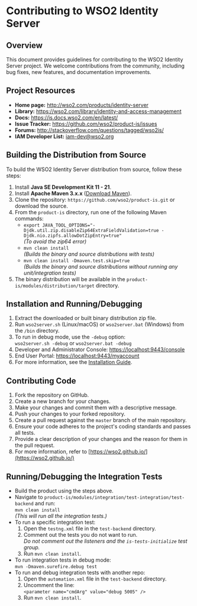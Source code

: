 # Contributing to WSO2 Identity Server

## Overview

This document provides guidelines for contributing to the WSO2 Identity Server project. We welcome contributions from the community, including bug fixes, new features, and documentation improvements.

## Project Resources

- **Home page:**           http://wso2.com/products/identity-server
- **Library:**             https://wso2.com/library/identity-and-access-management
- **Docs:**                https://is.docs.wso2.com/en/latest/
- **Issue Tracker:**       https://github.com/wso2/product-is/issues
- **Forums:**              http://stackoverflow.com/questions/tagged/wso2is/
- **IAM Developer List:**  iam-dev@wso2.org

## Building the Distribution from Source

To build the WSO2 Identity Server distribution from source, follow these steps:

1. Install **Java SE Development Kit 11 - 21**.
2. Install **Apache Maven 3.x.x** ([Download Maven](https://maven.apache.org/download.cgi#)).
3. Clone the repository: `https://github.com/wso2/product-is.git` or download the source.
4. From the `product-is` directory, run one of the following Maven commands:
    - `export JAVA_TOOL_OPTIONS="-Djdk.util.zip.disableZip64ExtraFieldValidation=true -Djdk.nio.zipfs.allowDotZipEntry=true"`  
      _(To avoid the zip64 error)_
    - `mvn clean install`  
      _(Builds the binary and source distributions with tests)_
    - `mvn clean install -Dmaven.test.skip=true`  
      _(Builds the binary and source distributions without running any unit/integration tests)_
5. The binary distribution will be available in the `product-is/modules/distribution/target` directory.

## Installation and Running/Debugging

1. Extract the downloaded or built binary distribution zip file.
2. Run `wso2server.sh` (Linux/macOS) or `wso2server.bat` (Windows) from the `/bin` directory.
3. To run in debug mode, use the `-debug` option:  
   `wso2server.sh -debug` or `wso2server.bat -debug`
4. Developer and Administrator Console: [https://localhost:9443/console](https://localhost:9443/console)
5. End User Portal: [https://localhost:9443/myaccount](https://localhost:9443/myaccount)
6. For more information, see the [Installation Guide](https://is.docs.wso2.com/en/latest/deploy/get-started/install/).

## Contributing Code

1. Fork the repository on GitHub.
2. Create a new branch for your changes.
3. Make your changes and commit them with a descriptive message.
4. Push your changes to your forked repository.
5. Create a pull request against the `master` branch of the main repository.
6. Ensure your code adheres to the project's coding standards and passes all tests.
7. Provide a clear description of your changes and the reason for them in the pull request.
8. For more information, refer to [https://wso2.github.io/](https://wso2.github.io/)

## Running/Debugging the Integration Tests

- Build the product using the steps above.
- Navigate to `product-is/modules/integration/test-integration/test-backend` and run:  
  `mvn clean install`  
  _(This will run all the integration tests.)_
- To run a specific integration test:
    1. Open the `testng.xml` file in the `test-backend` directory.
    2. Comment out the tests you do not want to run.  
       _Do not comment out the listeners and the `is-tests-initialize` test group._
    3. Run `mvn clean install`.
- To run integration tests in debug mode:  
  `mvn -Dmaven.surefire.debug test`
- To run and debug integration tests with another repo:
    1. Open the `automation.xml` file in the `test-backend` directory.
    2. Uncomment the line:  
       `<parameter name="cmdArg" value="debug 5005" />`
    3. Run `mvn clean install`.

